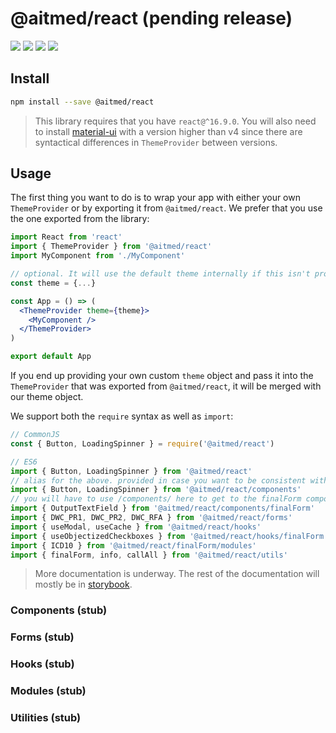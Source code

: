 # @aitmed/react (pending release)

![](https://img.shields.io/github/package-json/v/pfftdammitchris/aitmed-react?color=%232EB254) ![](https://img.shields.io/bundlephobia/min/@aitmed/react)
![](https://img.shields.io/npm/dw/@aitmed/react)
![](https://img.shields.io/npm/types/@aitmed/react)

## Install

```bash
npm install --save @aitmed/react
```

> This library requires that you have `react@^16.9.0`. You will also need to install [material-ui](https://material-ui.com) with a version higher than v4 since there are syntactical differences in `ThemeProvider` between versions.

## Usage

The first thing you want to do is to wrap your app with either your own `ThemeProvider` or by exporting it from `@aitmed/react`. We prefer that you use the one exported from the library:

```jsx
import React from 'react'
import { ThemeProvider } from '@aitmed/react'
import MyComponent from './MyComponent'

// optional. It will use the default theme internally if this isn't provided
const theme = {...}

const App = () => (
  <ThemeProvider theme={theme}>
    <MyComponent />
  </ThemeProvider>
)

export default App
```

If you end up providing your own custom `theme` object and pass it into the `ThemeProvider` that was exported from `@aitmed/react`, it will be merged with our theme object.

We support both the `require` syntax as well as `import`:

```js
// CommonJS
const { Button, LoadingSpinner } = require('@aitmed/react')

// ES6
import { Button, LoadingSpinner } from '@aitmed/react'
// alias for the above. provided in case you want to be consistent with the imports below
import { Button, LoadingSpinner } from '@aitmed/react/components'
// you will have to use /components/ here to get to the finalForm components
import { OutputTextField } from '@aitmed/react/components/finalForm'
import { DWC_PR1, DWC_PR2, DWC_RFA } from '@aitmed/react/forms'
import { useModal, useCache } from '@aitmed/react/hooks'
import { useObjectizedCheckboxes } from '@aitmed/react/hooks/finalForm'
import { ICD10 } from '@aitmed/react/finalForm/modules'
import { finalForm, info, callAll } from '@aitmed/react/utils'
```

> More documentation is underway. The rest of the documentation will mostly be in [storybook](https://storybook.js.org/).

### Components (stub)

### Forms (stub)

### Hooks (stub)

### Modules (stub)

### Utilities (stub)
